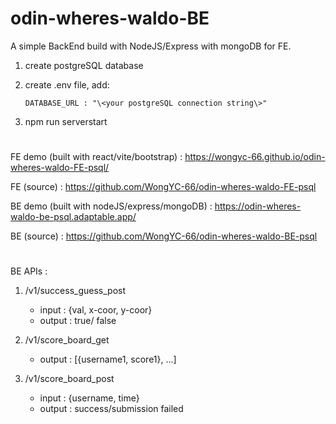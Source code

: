 # odin-wheres-waldo-BE
A simple BackEnd build with NodeJS/Express with mongoDB for FE.

1. create postgreSQL database
2. create .env file, add:
    ```
    DATABASE_URL : "\<your postgreSQL connection string\>"
    ```
 
2. npm run serverstart

# 

FE demo (built with react/vite/bootstrap) : https://wongyc-66.github.io/odin-wheres-waldo-FE-psql/

FE (source) :  https://github.com/WongYC-66/odin-wheres-waldo-FE-psql

BE demo (built with nodeJS/express/mongoDB) : https://odin-wheres-waldo-be-psql.adaptable.app/

BE (source) : https://github.com/WongYC-66/odin-wheres-waldo-BE-psql
#
BE APIs :
1.  /v1/success_guess_post 
    - input : {val, x-coor, y-coor}
    - output : true/ false

2.  /v1/score_board_get
    - output : [{username1, score1}, ...]

3.  /v1/score_board_post
    - input : {username, time}
    - output : success/submission failed
